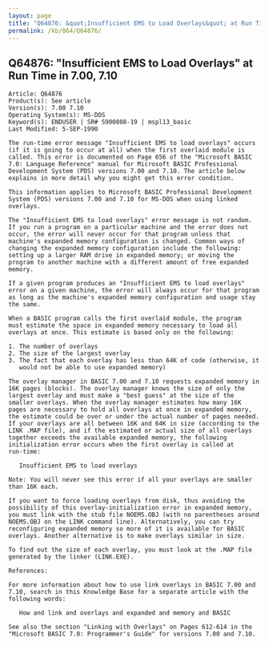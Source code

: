 ```yaml
---
layout: page
title: "Q64876: &quot;Insufficient EMS to Load Overlays&quot; at Run Time in 7.00, 7.10"
permalink: /kb/064/Q64876/
---
```


## Q64876: &quot;Insufficient EMS to Load Overlays&quot; at Run Time in 7.00, 7.10

	Article: Q64876
	Product(s): See article
	Version(s): 7.00 7.10
	Operating System(s): MS-DOS
	Keyword(s): ENDUSER | SR# S900808-19 | mspl13_basic
	Last Modified: 5-SEP-1990
	
	The run-time error message "Insufficient EMS to load overlays" occurs
	(if it is going to occur at all) when the first overlaid module is
	called. This error is documented on Page 656 of the "Microsoft BASIC
	7.0: Language Reference" manual for Microsoft BASIC Professional
	Development System (PDS) versions 7.00 and 7.10. The article below
	explains in more detail why you might get this error condition.
	
	This information applies to Microsoft BASIC Professional Development
	System (PDS) versions 7.00 and 7.10 for MS-DOS when using linked
	overlays.
	
	The "Insufficient EMS to load overlays" error message is not random.
	If you run a program on a particular machine and the error does not
	occur, the error will never occur for that program unless that
	machine's expanded memory configuration is changed. Common ways of
	changing the expanded memory configuration include the following:
	setting up a larger RAM drive in expanded memory; or moving the
	program to another machine with a different amount of free expanded
	memory.
	
	If a given program produces an "Insufficient EMS to load overlays"
	error on a given machine, the error will always occur for that program
	as long as the machine's expanded memory configuration and usage stay
	the same.
	
	When a BASIC program calls the first overlaid module, the program
	must estimate the space in expanded memory necessary to load all
	overlays at once. This estimate is based only on the following:
	
	1. The number of overlays
	2. The size of the largest overlay
	3. The fact that each overlay has less than 64K of code (otherwise, it
	   would not be able to use expanded memory)
	
	The overlay manager in BASIC 7.00 and 7.10 requests expanded memory in
	16K pages (blocks). The overlay manager knows the size of only the
	largest overlay and must make a "best guess" at the size of the
	smaller overlays. When the overlay manager estimates how many 16K
	pages are necessary to hold all overlays at once in expanded memory,
	the estimate could be over or under the actual number of pages needed.
	If your overlays are all between 16K and 64K in size (according to the
	LINK .MAP file), and if the estimated or actual size of all overlays
	together exceeds the available expanded memory, the following
	initialization error occurs when the first overlay is called at
	run-time:
	
	   Insufficient EMS to load overlays
	
	Note: You will never see this error if all your overlays are smaller
	than 16K each.
	
	If you want to force loading overlays from disk, thus avoiding the
	possibility of this overlay-initialization error in expanded memory,
	you must link with the stub file NOEMS.OBJ (with no parentheses around
	NOEMS.OBJ on the LINK command line). Alternatively, you can try
	reconfiguring expanded memory so more of it is available for BASIC
	overlays. Another alternative is to make overlays similar in size.
	
	To find out the size of each overlay, you must look at the .MAP file
	generated by the linker (LINK.EXE).
	
	References:
	
	For more information about how to use link overlays in BASIC 7.00 and
	7.10, search in this Knowledge Base for a separate article with the
	following words:
	
	   How and link and overlays and expanded and memory and BASIC
	
	See also the section "Linking with Overlays" on Pages 612-614 in the
	"Microsoft BASIC 7.0: Programmer's Guide" for versions 7.00 and 7.10.
